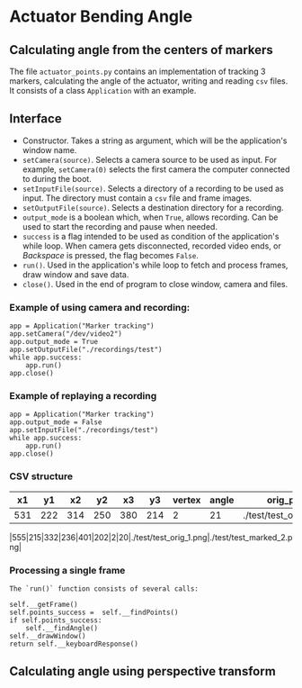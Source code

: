 # Actuator Bending Angle

## Calculating angle from the centers of markers
The file `actuator_points.py` contains an implementation of tracking 3 markers, calculating the angle of the actuator, writing and reading `csv` files. It consists of a class `Application` with an example.
	
## Interface
- Constructor. Takes a string as argument, which will be the application's window name.
- `setCamera(source)`. Selects a camera source to be used as input. For example, `setCamera(0)` selects the first camera the computer connected to during the boot.
- `setInputFile(source)`. Selects a directory of a recording to be used as input. The directory must contain a `csv` file and frame images.
- `setOutputFile(source)`. Selects a destination directory for a recording.
- `output_mode` is a boolean which, when `True`, allows recording. Can be used to start the recording and pause when needed.
- `success` is a flag intended to be used as condition of the application's while loop. When camera gets disconnected, recorded video ends, or *Backspace* is pressed, the flag becomes `False`.
- `run()`. Used in the application's while loop to fetch and process frames, draw window and save data.
- `close()`. Used in the end of program to close window, camera and files.

### Example of using camera and recording:
```
app = Application("Marker tracking")
app.setCamera("/dev/video2")
app.output_mode = True
app.setOutputFile("./recordings/test")
while app.success:
	app.run()
app.close()
```
	
### Example of replaying a recording
```
app = Application("Marker tracking")
app.output_mode = False
app.setInputFile("./recordings/test")
while app.success:
    app.run()
app.close()
```

### CSV structure

|x1|y1|x2|y2|x3|y3|vertex|angle|orig\_path|marked\_path|
|---|---|---|---|---|---|---|---|---|---|
|531|222|314|250|380|214|2|21|./test/test\_orig\_1.png|./test/test\_marked\_1.png|

|555|215|332|236|401|202|2|20|./test/test\_orig\_1.png|./test/test\_marked\_2.png|

### Processing a single frame
	The `run()` function consists of several calls:
```
self.__getFrame()
self.points_success =  self.__findPoints()
if self.points_success:
	self.__findAngle()
self.__drawWindow()
return self.__keyboardResponse()
```


## Calculating angle using perspective transform
